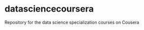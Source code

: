 datasciencecoursera
===================

Repository for the data science specialization courses on Cousera

